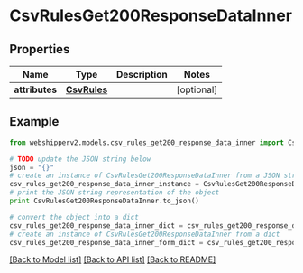 # CsvRulesGet200ResponseDataInner


## Properties
Name | Type | Description | Notes
------------ | ------------- | ------------- | -------------
**attributes** | [**CsvRules**](CsvRules.md) |  | [optional] 

## Example

```python
from webshipperv2.models.csv_rules_get200_response_data_inner import CsvRulesGet200ResponseDataInner

# TODO update the JSON string below
json = "{}"
# create an instance of CsvRulesGet200ResponseDataInner from a JSON string
csv_rules_get200_response_data_inner_instance = CsvRulesGet200ResponseDataInner.from_json(json)
# print the JSON string representation of the object
print CsvRulesGet200ResponseDataInner.to_json()

# convert the object into a dict
csv_rules_get200_response_data_inner_dict = csv_rules_get200_response_data_inner_instance.to_dict()
# create an instance of CsvRulesGet200ResponseDataInner from a dict
csv_rules_get200_response_data_inner_form_dict = csv_rules_get200_response_data_inner.from_dict(csv_rules_get200_response_data_inner_dict)
```
[[Back to Model list]](../README.md#documentation-for-models) [[Back to API list]](../README.md#documentation-for-api-endpoints) [[Back to README]](../README.md)


